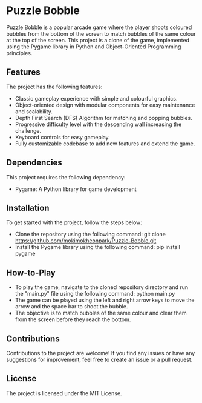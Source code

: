 # Puzzle Bobble

Puzzle Bobble is a popular arcade game where the player shoots coloured bubbles from the bottom of the screen to match bubbles of the same colour at the top of the screen. This project is a clone of the game, implemented using the Pygame library in Python and Object-Oriented Programming principles.

## Features

The project has the following features:

- Classic gameplay experience with simple and colourful graphics.
- Object-oriented design with modular components for easy maintenance and scalability.
- Depth First Search (DFS) Algorithm for matching and popping bubbles.
- Progressive difficulty level with the descending wall increasing the challenge.
- Keyboard controls for easy gameplay.
- Fully customizable codebase to add new features and extend the game.

## Dependencies

This project requires the following dependency:

- Pygame: A Python library for game development

## Installation

To get started with the project, follow the steps below:

- Clone the repository using the following command: git clone https://github.com/mokimokheonpark/Puzzle-Bobble.git  
- Install the Pygame library using the following command: pip install pygame

## How-to-Play

- To play the game, navigate to the cloned repository directory and run the "main.py" file using the following command: python main.py
- The game can be played using the left and right arrow keys to move the arrow and the space bar to shoot the bubble.
- The objective is to match bubbles of the same colour and clear them from the screen before they reach the bottom.

## Contributions

Contributions to the project are welcome! If you find any issues or have any suggestions for improvement, feel free to create an issue or a pull request.

## License

The project is licensed under the MIT License.
